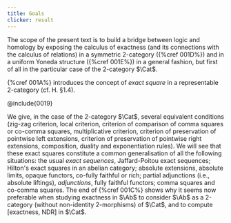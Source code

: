 ```yaml
---
title: Goals
clicker: result
---
```


The scope of the present text is to build a bridge between logic and homology by exposing the calculus of exactness (and its connections with the calculus of relations) in a symmetric 2-category ({%cref 001D%}) and in a uniform Yoneda structure ({%cref 001E%}) in a general fashion, but first of all in the particular case of the 2-category $\Cat$.

{%cref 001A%} introduces the concept of *exact square* in a representable 2-category (cf. H. §1.4).

@include{0019}

We give, in the case of the 2-category $\Cat$, several equivalent conditions (zig-zag criterion, local criterion, criterion of comparison of comma squares or co-comma squares, multiplicative criterion, criterion of preservation of pointwise left extensions, criterion of preservation of pointwise right extensions, composition, duality and exponentiation rules). We will see that these exact squares constitute a common generalisation of all the following situations: the usual *exact sequences*, Jaffard-Poitou exact sequences; Hilton's exact squares in an abelian category; absolute extensions, absolute limits, opaque functors, co-fully faithful or rich; partial adjunctions (i.e., absolute liftings), *adjunctions*, fully faithful functors; comma squares and co-comma squares. The end of {%cref 001C%} shows why it seems now preferable when studying exactness in $\Ab$ to consider $\Ab$ as a 2-category (without non-identity 2-morphisms) of $\Cat$, and to compute [exactness, NDR] in $\Cat$.

